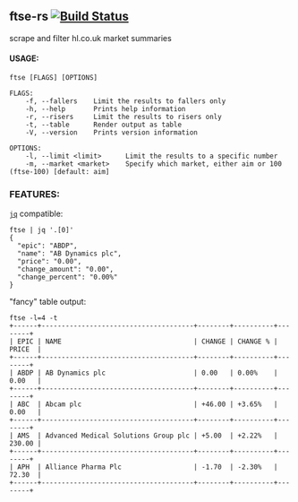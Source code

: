 ## ftse-rs [![Build Status](https://travis-ci.org/rickycodes/ftse-rs.svg?branch=master)](https://travis-ci.org/rickycodes/ftse-rs)

scrape and filter hl.co.uk market summaries

#### USAGE:
```
ftse [FLAGS] [OPTIONS]

FLAGS:
    -f, --fallers    Limit the results to fallers only
    -h, --help       Prints help information
    -r, --risers     Limit the results to risers only
    -t, --table      Render output as table
    -V, --version    Prints version information

OPTIONS:
    -l, --limit <limit>      Limit the results to a specific number
    -m, --market <market>    Specify which market, either aim or 100 (ftse-100) [default: aim]
``` 

### FEATURES:

<a href="https://stedolan.github.io/jq/">`jq`</a> compatible:

```
ftse | jq '.[0]'
{
  "epic": "ABDP",
  "name": "AB Dynamics plc",
  "price": "0.00",
  "change_amount": "0.00",
  "change_percent": "0.00%"
}
```

"fancy" table output:

```
ftse -l=4 -t
+------+--------------------------------------+--------+----------+--------+
| EPIC | NAME                                 | CHANGE | CHANGE % | PRICE  |
+------+--------------------------------------+--------+----------+--------+
| ABDP | AB Dynamics plc                      | 0.00   | 0.00%    | 0.00   |
+------+--------------------------------------+--------+----------+--------+
| ABC  | Abcam plc                            | +46.00 | +3.65%   | 0.00   |
+------+--------------------------------------+--------+----------+--------+
| AMS  | Advanced Medical Solutions Group plc | +5.00  | +2.22%   | 230.00 |
+------+--------------------------------------+--------+----------+--------+
| APH  | Alliance Pharma Plc                  | -1.70  | -2.30%   | 72.30  |
+------+--------------------------------------+--------+----------+--------+
```
